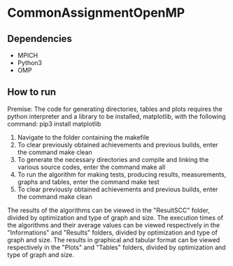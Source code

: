 # CommonAssignmentOpenMP

## Dependencies

* MPICH
* Python3
* OMP

## How to run
Premise: The code for generating directories, tables and plots requires the python interpreter and a library to be installed, matplotlib, with the following command:
pip3 install matplotlib

1.	Navigate to the folder containing the makefile
2.	To clear previously obtained achievements and previous builds, enter the command
make clean
3.	To generate the necessary directories and compile and linking the various source codes, enter the command
make all
4.	To run the algorithm for making tests, producing results, measurements, graphs and tables, enter the command
make test
5.	To clear previously obtained achievements and previous builds, enter the command
make clean

The results of the algorithms can be viewed in the "ResultSCC" folder, divided by optimization and type of graph and size.
The execution times of the algorithms and their average values can be viewed respectively in the "Informations" and "Results" folders, divided by optimization and type of graph and size.
The results in graphical and tabular format can be viewed respectively in the "Plots" and "Tables" folders, divided by optimization and type of graph and size.

